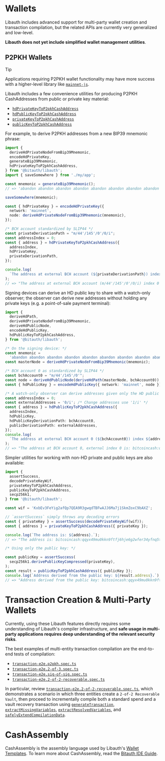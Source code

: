 # Wallets

Libauth includes advanced support for multi-party wallet creation and transaction compilation, but the related APIs are currently very generalized and low-level.

**Libauth does not yet include simplified wallet management utilities**.

## P2PKH Wallets

> [!TIP]
> Applications requiring P2PKH wallet functionality may have more success with a higher-level library like [`mainnet-js`](https://mainnet.cash/).

Libauth includes a few convenience utilities for producing P2PKH CashAddresses from public or private key material:

- [`hdPrivateKeyToP2pkhCashAddress`](https://libauth.org/functions/hdPrivateKeyToP2pkhCashAddress.html)
- [`hdPublicKeyToP2pkhCashAddress`](https://libauth.org/functions/hdPublicKeyToP2pkhCashAddress.html)
- [`privateKeyToP2pkhCashAddress`](https://libauth.org/functions/privateKeyToP2pkhCashAddress.html)
- [`publicKeyToP2pkhCashAddress`](https://libauth.org/functions/publicKeyToP2pkhCashAddress.html)

For example, to derive P2PKH addresses from a new BIP39 mnemonic phrase:

```ts
import {
  deriveHdPrivateNodeFromBip39Mnemonic,
  encodeHdPrivateKey,
  generateBip39Mnemonic,
  hdPrivateKeyToP2pkhCashAddress,
} from '@bitauth/libauth';
import { saveSomewhere } from './my/app';

const mnemonic = generateBip39Mnemonic();
// => 'abandon abandon abandon abandon abandon abandon abandon abandon abandon abandon abandon about'

saveSomewhere(mnemonic);

const { hdPrivateKey } = encodeHdPrivateKey({
  network: 'mainnet',
  node: deriveHdPrivateNodeFromBip39Mnemonic(mnemonic),
});

/* BCH account standardized by SLIP44 */
const privateDerivationPath = "m/44'/145'/0'/0/i";
const addressIndex = 0;
const { address } = hdPrivateKeyToP2pkhCashAddress({
  addressIndex,
  hdPrivateKey,
  privateDerivationPath,
});

console.log(
  `The address at external BCH account (${privateDerivationPath}) index ${addressIndex} is: ${address}.`,
);
// => "The address at external BCH account (m/44'/145'/0'/0/i) index 0 is: bitcoincash:qqyx49mu0kkn9ftfj6hje6g2wfer34yfnq5tahq3q6."
```

Signing devices can derive an HD public key to share with a watch-only observer; the observer can derive new addresses without holding any private keys (e.g. a point-of-sale payment terminal):

```ts
import {
  deriveHdPath,
  deriveHdPrivateNodeFromBip39Mnemonic,
  deriveHdPublicNode,
  encodeHdPublicKey,
  hdPublicKeyToP2pkhCashAddress,
} from '@bitauth/libauth';

/* On the signing device: */
const mnemonic =
  'abandon abandon abandon abandon abandon abandon abandon abandon abandon abandon abandon about';
const masterNode = deriveHdPrivateNodeFromBip39Mnemonic(mnemonic);

/* BCH account 0 as standardized by SLIP44 */
const bchAccount0 = "m/44'/145'/0'";
const node = deriveHdPublicNode(deriveHdPath(masterNode, bchAccount0));
const { hdPublicKey } = encodeHdPublicKey({ network: 'mainnet', node });

/* A watch-only observer can derive addresses given only the HD public key: */
const addressIndex = 0;
const externalAddresses = '0/i'; /* Change addresses use '1/i' */
const { address } = hdPublicKeyToP2pkhCashAddress({
  addressIndex,
  hdPublicKey,
  hdPublicKeyDerivationPath: bchAccount0,
  publicDerivationPath: externalAddresses,
});
console.log(
  `The address at external BCH account 0 (${bchAccount0}) index ${addressIndex} is: ${address}.`,
);
// => "The address at BCH account 0, external index 0 is: bitcoincash:qqyx49mu0kkn9ftfj6hje6g2wfer34yfnq5tahq3q6."
```

Simpler utilities for working with non-HD private and public keys are also available:

```ts
import {
  assertSuccess,
  decodePrivateKeyWif,
  privateKeyToP2pkhCashAddress,
  publicKeyToP2pkhCashAddress,
  secp256k1,
} from '@bitauth/libauth';

const wif = 'KxbEv3FeYig2afQp7QEA9R3gwqdTBFwAJJ6Ma7j1SkmZoxC9bAXZ';

// `assertSuccess` simply throws any decoding errors
const { privateKey } = assertSuccess(decodePrivateKeyWif(wif));
const { address } = privateKeyToP2pkhCashAddress({ privateKey });

console.log(`The address is: ${address}.`);
// => "The address is: bitcoincash:qqyx49mu0kkn9ftfj6hje6g2wfer34yfnq5tahq3q6."

/* Using only the public key: */

const publicKey = assertSuccess(
  secp256k1.derivePublicKeyCompressed(privateKey),
);
const result = publicKeyToP2pkhCashAddress({ publicKey });
console.log(`Address derived from the public key: ${result.address}.`);
// => "Address derived from the public key: bitcoincash:qqyx49mu0kkn9ftfj6hje6g2wfer34yfnq5tahq3q6."
```

# Transaction Creation & Multi-Party Wallets

Currently, using these Libauth features directly requires some understanding of Libauth's compiler infrastructure, and **safe usage in multi-party applications requires deep understanding of the relevant security risks**.

The best examples of multi-entity transaction compilation are the end-to-end tests of compilation:

- [`transaction-e2e.p2pkh.spec.ts`](../src/lib/transaction/transaction-e2e.p2pkh.spec.ts)
- [`transaction-e2e.2-of-3.spec.ts`](../src/lib/transaction/transaction-e2e.2-of-3.spec.ts)
- [`transaction-e2e.sig-of-sig.spec.ts`](../src/lib/transaction/transaction-e2e.sig-of-sig.spec.ts)
- [`transaction-e2e.2-of-2-recoverable.spec.ts`](../src/lib/transaction/transaction-e2e.2-of-2-recoverable.spec.ts)

In particular, review [`transaction-e2e.2-of-2-recoverable.spec.ts`](../src/lib/transaction/transaction-e2e.2-of-2-recoverable.spec.ts), which demonstrates a scenario in which three entities create a `2-of-2 Recoverable Vault`, then proceed to incrementally compile both a standard spend and a vault recovery transaction using [`generateTransaction`](https://libauth.org/functions/generateTransaction.html), [`extractMissingVariables`](https://libauth.org/functions/extractMissingVariables.html), [`extractResolvedVariables`](https://libauth.org/functions/extractResolvedVariables.html), and [`safelyExtendCompilationData`](https://libauth.org/functions/safelyExtendCompilationData.html).

# CashAssembly

CashAssembly is the assembly language used by Libauth's [Wallet Templates](https://libauth.org/types/WalletTemplate.html). To learn more about CashAssembly, read the [Bitauth IDE Guide](https://ide.bitauth.com/guide).
